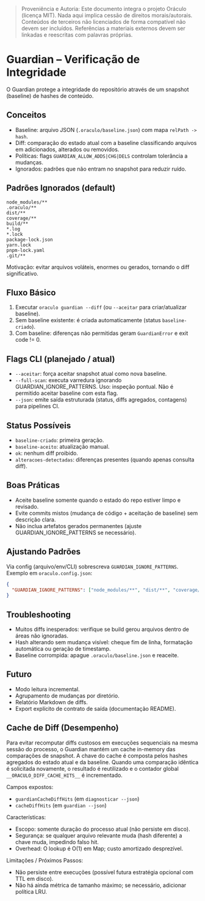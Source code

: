 > Proveniência e Autoria: Este documento integra o projeto Oráculo (licença MIT).
> Nada aqui implica cessão de direitos morais/autorais.
> Conteúdos de terceiros não licenciados de forma compatível não devem ser incluídos.
> Referências a materiais externos devem ser linkadas e reescritas com palavras próprias.

# Guardian – Verificação de Integridade

O Guardian protege a integridade do repositório através de um snapshot (baseline) de hashes de conteúdo.

## Conceitos

- Baseline: arquivo JSON (`.oraculo/baseline.json`) com mapa `relPath -> hash`.
- Diff: comparação do estado atual com a baseline classificando arquivos em adicionados, alterados ou removidos.
- Políticas: flags `GUARDIAN_ALLOW_ADDS|CHG|DELS` controlam tolerância a mudanças.
- Ignorados: padrões que não entram no snapshot para reduzir ruído.

## Padrões Ignorados (default)

```text
node_modules/**
.oraculo/**
dist/**
coverage/**
build/**
*.log
*.lock
package-lock.json
yarn.lock
pnpm-lock.yaml
.git/**
```

Motivação: evitar arquivos voláteis, enormes ou gerados, tornando o diff significativo.

## Fluxo Básico

1. Executar `oraculo guardian --diff` (ou `--aceitar` para criar/atualizar baseline).
2. Sem baseline existente: é criada automaticamente (status `baseline-criado`).
3. Com baseline: diferenças não permitidas geram `GuardianError` e exit code != 0.

## Flags CLI (planejado / atual)

- `--aceitar`: força aceitar snapshot atual como nova baseline.
- `--full-scan`: executa varredura ignorando GUARDIAN_IGNORE_PATTERNS. Uso: inspeção pontual. Não é permitido aceitar baseline com esta flag.
- `--json`: emite saída estruturada (status, diffs agregados, contagens) para pipelines CI.

## Status Possíveis

- `baseline-criado`: primeira geração.
- `baseline-aceito`: atualização manual.
- `ok`: nenhum diff proibido.
- `alteracoes-detectadas`: diferenças presentes (quando apenas consulta diff).

## Boas Práticas

- Aceite baseline somente quando o estado do repo estiver limpo e revisado.
- Evite commits mistos (mudança de código + aceitação de baseline) sem descrição clara.
- Não inclua artefatos gerados permanentes (ajuste GUARDIAN_IGNORE_PATTERNS se necessário).

## Ajustando Padrões

Via config (arquivo/env/CLI) sobrescreva `GUARDIAN_IGNORE_PATTERNS`. Exemplo em `oraculo.config.json`:

```json
{
  "GUARDIAN_IGNORE_PATTERNS": ["node_modules/**", "dist/**", "coverage/**", "scripts/**"]
}
```

## Troubleshooting

- Muitos diffs inesperados: verifique se build gerou arquivos dentro de áreas não ignoradas.
- Hash alterando sem mudança visível: cheque fim de linha, formatação automática ou geração de timestamp.
- Baseline corrompida: apague `.oraculo/baseline.json` e reaceite.

## Futuro

- Modo leitura incremental.
- Agrupamento de mudanças por diretório.
- Relatório Markdown de diffs.
- Export explícito de contrato de saída (documentação README).

## Cache de Diff (Desempenho)

Para evitar recomputar diffs custosos em execuções sequenciais na mesma sessão do processo, o Guardian mantém um cache in-memory das comparações de snapshot. A chave do cache é composta pelos hashes agregados do estado atual e da baseline. Quando uma comparação idêntica é solicitada novamente, o resultado é reutilizado e o contador global `__ORACULO_DIFF_CACHE_HITS__` é incrementado.

Campos expostos:

- `guardianCacheDiffHits` (em `diagnosticar --json`)
- `cacheDiffHits` (em `guardian --json`)

Características:

- Escopo: somente duração do processo atual (não persiste em disco).
- Segurança: se qualquer arquivo relevante muda (hash diferente) a chave muda, impedindo falso hit.
- Overhead: O lookup é O(1) em Map; custo amortizado desprezível.

Limitações / Próximos Passos:

- Não persiste entre execuções (possível futura estratégia opcional com TTL em disco).
- Não há ainda métrica de tamanho máximo; se necessário, adicionar política LRU.
